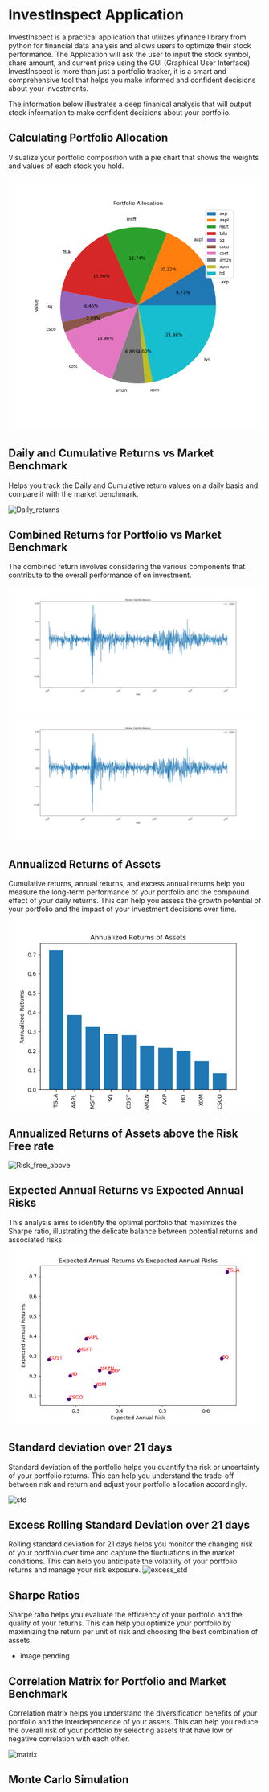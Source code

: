 
# InvestInspect Application

InvestInspect  is a practical application that utilizes yfinance library from python for financial data analysis and allows users to optimize their stock performance. The Application will ask the user to input the stock symbol, share amount, and current price using the GUI (Graphical User Interface) 
InvestInspect is more than just a portfolio tracker, it is a smart and comprehensive tool that helps you make informed and confident decisions about your investments. 


The information below illustrates a deep finanical analysis that will output stock information to make confident decisions about your portfolio. 



## Calculating  Portfolio Allocation 
Visualize your portfolio composition with a pie chart that shows the weights and values of each stock you hold.

![Pie_chart](gui_images/portfolio_allocation.png)



## Daily and Cumulative Returns vs Market Benchmark
Helps you track the Daily and Cumulative return values on a daily basis and compare it with the  market benchmark. 

![Daily_returns](gui_images/image.png)


## Combined Returns for Portfolio vs Market Benchmark 
The combined return involves considering the various components that contribute to the overall performance of on investment. 

![Portfolio_combined_returns](gui_images/portfolio_returns.png)
![Sp500_combined_returns](gui_images/sp500_returns.png)



##  Annualized Returns of Assets 
Cumulative returns, annual returns, and excess annual returns help you measure the long-term performance of your portfolio and the compound effect of your daily returns. This can help you assess the growth potential of your portfolio and the impact of your investment decisions over time.


![Risk_free_returns](gui_images/annualized_returns.png)

## Annualized Returns of Assets above the Risk Free rate 


![Risk_free_above](gui_images/annualized_returns_above_risk.png)


## Expected Annual Returns vs Expected Annual Risks 
This analysis aims to identify the optimal portfolio that maximizes the Sharpe ratio, illustrating the delicate balance between potential returns and associated risks.
![Annual_vs_expected](gui_images/portfolio_risk_return.png)


##  Standard deviation over 21 days 
Standard deviation of the portfolio helps you quantify the risk or uncertainty of your portfolio returns. This can help you understand the trade-off between risk and return and adjust your portfolio allocation accordingly.

![std](standard_deviation.png)

## Excess Rolling Standard Deviation over 21 days 
Rolling standard deviation for 21 days helps you monitor the changing risk of your portfolio over time and capture the fluctuations in the market conditions. This can help you anticipate the volatility of your portfolio returns and manage your risk exposure.
![excess_std](excess_return.png)

## Sharpe Ratios
Sharpe ratio helps you evaluate the efficiency of your portfolio and the quality of your returns. This can help you optimize your portfolio by maximizing the return per unit of risk and choosing the best combination of assets.
 * image pending 

##  Correlation Matrix for Portfolio and Market Benchmark 
Correlation matrix helps you understand the diversification benefits of your portfolio and the interdependence of your assets. This can help you reduce the overall risk of your portfolio by selecting assets that have low or negative correlation with each other.

![matrix](correlation_matrix.png)

## Monte Carlo Simulation 

